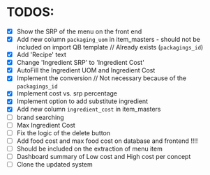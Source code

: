 # TODOS:

- [x] Show the SRP of the menu on the front end
- [x] Add new column `packaging_uom` in item_masters - should not be included on import QB template // Already exists (`packagings_id`)
- [x] Add 'Recipe' text
- [x] Change 'Ingredient SRP' to 'Ingredient Cost'
- [x] AutoFill the Ingredient UOM and Ingredient Cost
- [x] Implement the conversion // Not necessary because of the `packagings_id`
- [x] Implement cost vs. srp percentage
- [x] Implement option to add substitute ingredient
- [x] Add new column `ingredient_cost` in item_masters
- [ ] brand searching
- [ ] Max Ingredient Cost
- [ ] Fix the logic of the delete button
- [ ] Add food cost and max food cost on database and frontend !!!!
- [ ] Should be included on the extraction of menu item
- [ ] Dashboard summary of Low cost and High cost per concept
- [ ] Clone the updated system
